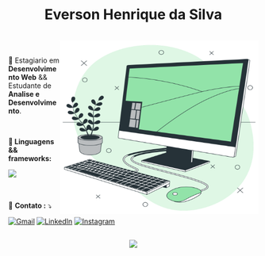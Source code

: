 
# <h1 align="center"> Everson Henrique da Silva </h1>



<br>

<img src="https://github.com/EversonHenr1/EversonHenr1/blob/main/greenPC.svg" alt="ilustração de um computador" min-width="400px" max-width="400px" width="400px" height="350px" align="right">
<br>

<p align="left"> 
 💼 Estagiario em <strong>Desenvolvimento Web</strong> && Estudante de <strong>Analise e Desenvolvimento</strong>.<br>
</p>
<br>
<p align="left">
 <strong>🦄 Linguagens && frameworks:</strong>
</p>

<p align="left">
  <a href="https://skillicons.dev">
    <img src="https://skillicons.dev/icons?i=cs,react,js,bootstrap,css,jquery" />
  </a>
</p>
<br>

<p align="left">
  💌 <strong>Contato :</strong> ⤵️
</p>

<p align="left">
  <a href="#" title="Gmail">
  <img src="https://img.shields.io/badge/-Gmail-FF0000?style=flat-square&labelColor=FF0000&logo=gmail&logoColor=white&link=LINK-DO-SEU-GMAIL" alt="Gmail"/></a>

  <a href="#" title="LinkedIn">
  <img src="https://img.shields.io/badge/-Linkedin-0e76a8?style=flat-square&logo=Linkedin&logoColor=white&link=LINK-DO-SEU-LINKEDIN" alt="LinkedIn"/></a>

  <a href="#" title="Instagram">
  <img src="https://img.shields.io/badge/-Instagram-DF0174?style=flat-square&labelColor=DF0174&logo=instagram&logoColor=white&link=LINK-DO-SEU-INSTAGRAM" alt="Instagram"/></a>
</p>

##

<div align="center">
  <img height="160em" src="https://github-readme-stats.vercel.app/api?username=EversonHenr1&show_icons=true&theme=vue&include_all_commits=false&count_private=true"/>
</div>










<!--
<div style="background-color:black;">
    
    <img height="160em" src="https://github-readme-stats.vercel.app/api/top-langs/?username=EversonHenr1&layout=compact&langs_count=7&theme=graywhite"/>
</div>
-->
<!--
**EversonHenr1/EversonHenr1** is a ✨ _special_ ✨ repository because its `README.md` (this file) appears on your GitHub profile.

Here are some ideas to get you started:

- 🔭 I’m currently working on ...
- 🌱 I’m currently learning ...
- 👯 I’m looking to collaborate on ...
- 🤔 I’m looking for help with ...
- 💬 Ask me about ...
- 📫 How to reach me: ...
- 😄 Pronouns: ...
- ⚡ Fun fact: ...
-->
